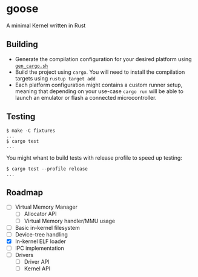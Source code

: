 # goose

A minimal Kernel written in Rust

## Building

- Generate the compilation configuration for your desired platform using
  [`gen_cargo.sh`](gen_cargo.sh)
- Build the project using `cargo`. You will need to install the compilation
  targets using `rustup target add`
- Each platform configuration might contains a custom runner setup, meaning that
  depending on your use-case `cargo run` will be able to launch an emulator or
  flash a connected microcontroller.

## Testing
```console
$ make -C fixtures
...
$ cargo test
...
```

You might whant to build tests with release profile to speed up testing:
```console
$ cargo test --profile release
...
```

## Roadmap

- [ ] Virtual Memory Manager
    - [ ] Allocator API
    - [ ] Virtual Memory handler/MMU usage
- [ ] Basic in-kernel filesystem
- [ ] Device-tree handling
- [x] In-kernel ELF loader
- [ ] IPC implementation
- [ ] Drivers
    - [ ] Driver API
    - [ ] Kernel API
